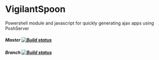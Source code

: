 # VigilantSpoon
Powershell module and javascript for quickly generating ajax apps using PoshServer

##### Master [![Build status](https://ci.appveyor.com/api/projects/status/78555yuvfi2piaj4/branch/master?svg=true)](https://ci.appveyor.com/project/brianaddicks/vigilantspoon/branch/master)

##### Branch [![Build status](https://ci.appveyor.com/api/projects/status/78555yuvfi2piaj4?svg=true)](https://ci.appveyor.com/project/brianaddicks/vigilantspoon)

